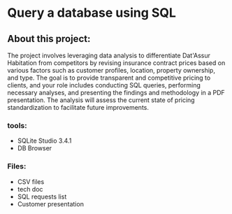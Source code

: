 # Query a database using SQL
## About this project:
The project involves leveraging data analysis to differentiate Dat'Assur Habitation from competitors by revising insurance contract prices based on various factors such as customer profiles, location, property ownership, and type. The goal is to provide transparent and competitive pricing to clients, and your role includes conducting SQL queries, performing necessary analyses, and presenting the findings and methodology in a PDF presentation. The analysis will assess the current state of pricing standardization to facilitate future improvements.

### tools:
- SQLite Studio 3.4.1
- DB Browser
### Files:
- CSV files
- tech doc
- SQL requests list
- Customer presentation
